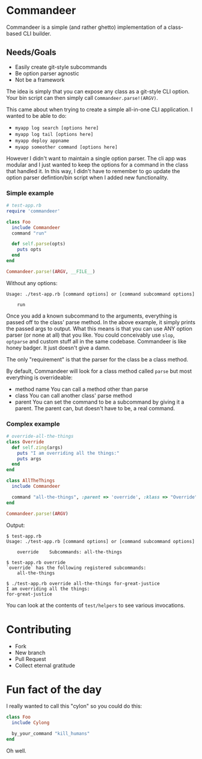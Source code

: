 # Commandeer
Commandeer is a simple (and rather ghetto) implementation of a class-based CLI builder.

## Needs/Goals
- Easily create git-style subcommands
- Be option parser agnostic
- Not be a framework

The idea is simply that you can expose any class as a git-style CLI option. Your bin script can then simply call `Commandeer.parse!(ARGV)`.

This came about when trying to create a simple all-in-one CLI application. I wanted to be able to do:

- `myapp log search [options here]`
- `myapp log tail [options here]`
- `myapp deploy appname`
- `myapp someother command [options here]`

However I didn't want to maintain a single option parser. The cli app was modular and I just wanted to keep the options for a command in the class that handled it.
In this way, I didn't have to remember to go update the option parser defintion/bin script when I added new functionality.

### Simple example

```ruby
# test-app.rb
require 'commandeer'

class Foo
  include Commandeer
  command "run"

  def self.parse(opts)
    puts opts
  end
end

Commandeer.parse!(ARGV, __FILE__)
```

Without any options:

```
Usage: ./test-app.rb [command options] or [command subcommand options]

	run
```

Once you add a known subcommand to the arguments, everything is passed off to the class' parse method. In the above example, it simply prints the passed args to output.
What this means is that you can use ANY option parser (or none at all) that you like. You could conceivably use `slop`, `optparse` and custom stuff all in the same codebase.
Commandeer is like honey badger. It just doesn't give a damn.

The only "requirement" is that the parser for the class be a class method.

By default, Commandeer will look for a class method called `parse` but most everything is overrideable:

- method name
You can call a method other than parse
- class
You can call another class' parse method
- parent
You can set the command to be a subcommand by giving it a parent. The parent can, but doesn't have to be, a real command.

### Complex example

```ruby
# override-all-the-things
class Override
  def self.zing(args)
    puts "I am overriding all the things:"
    puts args
  end
end

class AllTheThings
  include Commandeer

  command "all-the-things", :parent => 'override', :klass => "Override", :parser => "zing"
end

Commandeer.parse!(ARGV)
```

Output:

```
$ test-app.rb
Usage: ./test-app.rb [command options] or [command subcommand options]

	override	Subcommands: all-the-things

$ test-app.rb override
`override` has the following registered subcommands:
	all-the-things

$ ./test-app.rb override all-the-things for-great-justice
I am overriding all the things:
for-great-justice
```

You can look at the contents of `test/helpers` to see various invocations.

# Contributing

* Fork
* New branch
* Pull Request
* Collect eternal gratitude


# Fun fact of the day
I really wanted to call this "cylon" so you could do this:

```ruby
class Foo
  include Cylong

  by_your_command "kill_humans"
end
```

Oh well.
